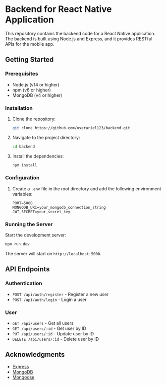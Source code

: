 # Backend for React Native Application

This repository contains the backend code for a React Native application. The backend is built using Node.js and Express, and it provides RESTful APIs for the mobile app.

## Getting Started

### Prerequisites

- Node.js (v14 or higher)
- npm (v6 or higher)
- MongoDB (v4 or higher)

### Installation

1. Clone the repository:
    ```sh
    git clone https://github.com/userariel123/backend.git
    ```
2. Navigate to the project directory:
    ```sh
    cd backend
    ```
3. Install the dependencies:
    ```sh
    npm install
    ```

### Configuration

1. Create a `.env` file in the root directory and add the following environment variables:
    ```env
    PORT=5000
    MONGODB_URI=your_mongodb_connection_string
    JWT_SECRET=your_secret_key
    ```

### Running the Server

Start the development server:
```sh
npm run dev
```

The server will start on `http://localhost:5000`.

## API Endpoints

### Authentication

- `POST /api/auth/register` - Register a new user
- `POST /api/auth/login` - Login a user

### User

- `GET /api/users` - Get all users
- `GET /api/users/:id` - Get user by ID
- `PUT /api/users/:id` - Update user by ID
- `DELETE /api/users/:id` - Delete user by ID



## Acknowledgments

- [Express](https://expressjs.com/)
- [MongoDB](https://www.mongodb.com/)
- [Mongoose](https://mongoosejs.com/)
